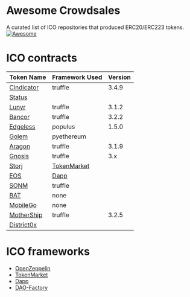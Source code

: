 Awesome Crowdsales
===============
A curated list of ICO repositories that produced ERC20/ERC223 tokens.
[![Awesome](https://cdn.rawgit.com/sindresorhus/awesome/d7305f38d29fed78fa85652e3a63e154dd8e8829/media/badge.svg)](https://github.com/sindresorhus/awesome)



# ICO contracts
| Token Name | Framework Used | Version |
| ------------- | ------------- |------------- |
| [Cindicator](https://github.com/rstormsf/cindicator_tokensale) | truffle | 3.4.9 |
| [Status](https://github.com/status-im/status-network-token/tree/master/contracts) | |  |
| [Lunyr](https://github.com/Lunyr/crowdsale-contracts) | truffle | 3.1.2 |
| [Bancor](https://github.com/bancorprotocol/contracts/) | truffle | 3.2.2 |
| [Edgeless](https://github.com/miohtama/Edgeless-Smart-Contracts) | populus | 1.5.0 |
| [Golem](https://github.com/golemfactory/golem-crowdfunding) | pyethereum |
| [Aragon](https://github.com/aragon/aragon-network-token) | truffle | 3.1.9 |
| [Gnosis](https://github.com/gnosis/gnosis-contracts/) | truffle | 3.x | 
| [Storj](https://github.com/Storj/storj-contracts/) | [TokenMarket](https://github.com/tokenMarketNet/ico) | |
| [EOS](https://github.com/EOSIO/eos-token-distribution) | [Dapp](https://github.com/dapphub/dapp) | |
| [SONM](https://github.com/sonm-io/ico-contracts) | truffle | |
| [BAT](https://github.com/brave-intl/basic-attention-token-crowdsale) | none | |
| [MobileGo](https://github.com/bokkypoobah/MobileGoToken)| none | |
| [MotherShip](https://github.com/mothershipcx/contracts) | truffle | 3.2.5 |
| [District0x](https://github.com/district0x/district0x-network-token) | |
# ICO frameworks

* [OpenZeppelin](https://github.com/OpenZeppelin/zeppelin-solidity)
* [TokenMarket](https://github.com/tokenMarketNet/ico)
* [Dapp](https://github.com/dapphub/dapp)
* [DAO-Factory](https://github.com/airalab/DAO-Factory)
